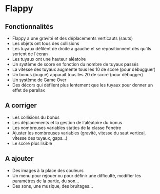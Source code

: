 # Flappy

<h2> Fonctionnalités </h2>
<ul>
  <li>Flappy a une gravité et des déplacements verticauts (sauts)</li>
  <li>Les objets ont tous des collisions</li>
  <li>Les tuyaux défilent de droite à gauche et se repositionnent dès qu'ils sortent de l'écran</li>
  <li>Les tuyaux ont une hauteur aléatoire</li>
  <li>Un système de score en fonction du nombre de tuyaux passés</li>
  <li>La vitesse des tuyaux augmente tous les 10 de score (pour débugguer)</li>
  <li>Un bonus (bugué) apparaît tous les 20 de score (pour débugger)</li>
  <li>Un système de Game Over</li>
  <li>Des décors qui défilent plus lentement que les tuyaux pour donner un effet de parallax</li>
 </ul>
 <h2> A corriger </h2>
 <ul>
  <li>Les collisions du bonus</li>
  <li>Les déplacements et la gestion de l'aléatoire du bonus</li>
  <li>Les nombreuses variables statics de la classe Fenetre</li>
  <li>Ajuster les nombreuses variables (gravité, vitesse du saut vertical, vitesse des tuyaux, gaps...)</li>
  <li>Le score plus lisible</li>
 </ul>
 <h2>A ajouter </h2>
 <ul>
  <li>Des images à la place des couleurs</li>
  <li>Un menu pour rejouer ou pour définir une difficulté, modifier les paramètres de la partie, du son...</li>
  <li>Des sons, une musique, des bruitages...</li>
 </ul>
